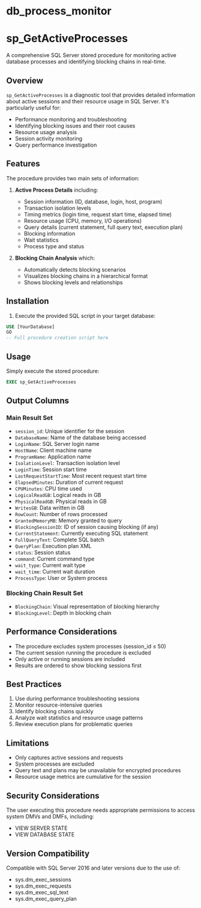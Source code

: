 # db_process_monitor

# sp_GetActiveProcesses

A comprehensive SQL Server stored procedure for monitoring active database processes and identifying blocking chains in real-time.

## Overview

`sp_GetActiveProcesses` is a diagnostic tool that provides detailed information about active sessions and their resource usage in SQL Server. It's particularly useful for:

- Performance monitoring and troubleshooting
- Identifying blocking issues and their root causes
- Resource usage analysis
- Session activity monitoring
- Query performance investigation

## Features

The procedure provides two main sets of information:

1. **Active Process Details** including:
   - Session information (ID, database, login, host, program)
   - Transaction isolation levels
   - Timing metrics (login time, request start time, elapsed time)
   - Resource usage (CPU, memory, I/O operations)
   - Query details (current statement, full query text, execution plan)
   - Blocking information
   - Wait statistics
   - Process type and status

2. **Blocking Chain Analysis** which:
   - Automatically detects blocking scenarios
   - Visualizes blocking chains in a hierarchical format
   - Shows blocking levels and relationships

## Installation

1. Execute the provided SQL script in your target database:
```sql
USE [YourDatabase]
GO
-- Full procedure creation script here
```

## Usage

Simply execute the stored procedure:
```sql
EXEC sp_GetActiveProcesses
```

## Output Columns

### Main Result Set
- `session_id`: Unique identifier for the session
- `DatabaseName`: Name of the database being accessed
- `LoginName`: SQL Server login name
- `HostName`: Client machine name
- `ProgramName`: Application name
- `IsolationLevel`: Transaction isolation level
- `LoginTime`: Session start time
- `LastRequestStartTime`: Most recent request start time
- `ElapsedMinutes`: Duration of current request
- `CPUMinutes`: CPU time used
- `LogicalReadGB`: Logical reads in GB
- `PhysicalReadGB`: Physical reads in GB
- `WritesGB`: Data written in GB
- `RowCount`: Number of rows processed
- `GrantedMemoryMB`: Memory granted to query
- `BlockingSessionID`: ID of session causing blocking (if any)
- `CurrentStatement`: Currently executing SQL statement
- `FullQueryText`: Complete SQL batch
- `QueryPlan`: Execution plan XML
- `status`: Session status
- `command`: Current command type
- `wait_type`: Current wait type
- `wait_time`: Current wait duration
- `ProcessType`: User or System process

### Blocking Chain Result Set
- `BlockingChain`: Visual representation of blocking hierarchy
- `BlockingLevel`: Depth in blocking chain

## Performance Considerations

- The procedure excludes system processes (session_id ≤ 50)
- The current session running the procedure is excluded
- Only active or running sessions are included
- Results are ordered to show blocking sessions first

## Best Practices

1. Use during performance troubleshooting sessions
2. Monitor resource-intensive queries
3. Identify blocking chains quickly
4. Analyze wait statistics and resource usage patterns
5. Review execution plans for problematic queries

## Limitations

- Only captures active sessions and requests
- System processes are excluded
- Query text and plans may be unavailable for encrypted procedures
- Resource usage metrics are cumulative for the session

## Security Considerations

The user executing this procedure needs appropriate permissions to access system DMVs and DMFs, including:
- VIEW SERVER STATE
- VIEW DATABASE STATE

## Version Compatibility

Compatible with SQL Server 2016 and later versions due to the use of:
- sys.dm_exec_sessions
- sys.dm_exec_requests
- sys.dm_exec_sql_text
- sys.dm_exec_query_plan
